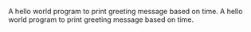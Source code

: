 A hello world program to print greeting message based on time.
A hello world program to print greeting message based on time.
